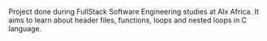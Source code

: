 Project done during FullStack Software Engineering studies at Alx Africa. It aims to learn about header files, functions, loops and nested loops in C language.
